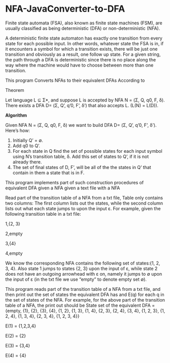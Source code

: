 # NFA-JavaConverter-to-DFA


Finite state automata (FSA), also known as finite state machines (FSM), are usually classified as being deterministic (DFA) or non-deterministic (NFA). 

A deterministic finite state automaton has exactly one transition from every state for each possible input. In other words, whatever state the FSA is in, if it encounters a symbol for which a transition exists, there will be just one transition and obviously as a result, one follow up state. For a given string, the path through a DFA is deterministic since there is no place along the way where the machine would have to choose between more than one transition.


This program Converts NFAs to their equivalent DFAs According to 

Theorem 

Let language L ⊆ Σ*, and suppose L is accepted by NFA N = (Σ, Q, q0, F, δ). There exists a DFA D= (Σ, Q’, q’0, F’, δ’) that also accepts L. (L(N) = L(D)).


**Algorithm**

Given NFA N = (Σ, Q, q0, F, δ) we want to build DFA D= (Σ, Q’, q’0, F’, δ’). Here’s how:

1. Initially Q’ = ∅.
2. Add q0 to Q’.
3. For each state in Q find the set of possible states for each input symbol using N’s transition table, δ. Add this set of states to Q’, if it is not already there.
4. The set of final states of D, F’, will be all of the the states in Q’ that contain in them a state that is in F.





This program implements part of such construction procedures of equivalent DFA given a NFA given a text file with a NFA

Read part of the transition table of a NFA from a txt file, Table only contains two columns: The first column lists out the states, while the second column lists out what each state jumps to upon the input ε. For example, given the following transition table in a txt file:

1,{2, 3}

2,empty

3,{4}

4,empty

We know the corresponding NFA contains the following set of states:{1, 2, 3, 4}. Also state 1 jumps to states {2, 3} upon the input of ε, while state 2 does not have an outgoing arrowhead with ε on, namely it jumps to ∅ upon the input of ε (in the txt file we use “empty” to denote empty set ∅).

This program reads part of the transition table of a NFA from a txt file, and then print out the set of states the equivalent DFA has and E(q) for each q in the set of states of the NFA. For example, for the above part of the transition table of a NFA, the print out should be State set of the equivalent DFA = {empty, {1}, {2}, {3}, {4}, {1, 2}, {1, 3}, {1, 4}, {2, 3}, {2, 4}, {3, 4}, {1, 2, 3}, {1, 2, 4}, {1, 3, 4}, {2, 3, 4}, {1, 2, 3, 4}}

E(1) = {1,2,3,4}

E(2) = {2}

E(3) = {3,4}

E(4) = {4}
